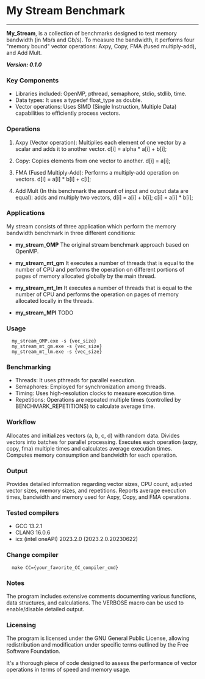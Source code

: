 # My Stream Benchmark

-------------------------

**My_Stream**, is a collection of benchmarks designed to test memory bandwidth (in Mb/s and Gb/s). To measure the bandwidth, it performs four "memory bound" vector operations: Axpy, Copy, FMA (fused multiply-add), and Add Mult.

***Version: 0.1.0***

### Key Components

* Libraries included: OpenMP, pthread, semaphore, stdio, stdlib, time.
* Data types: It uses a typedef float_type as double.
* Vector operations: Uses SIMD (Single Instruction, Multiple Data) capabilities to efficiently process vectors.

### Operations

  1. Axpy (Vector operation):
        Multiplies each element of one vector by a scalar and adds it to another vector.
        d[i] = alpha * a[i] + b[i];

  2. Copy:
        Copies elements from one vector to another.
        d[i] = a[i];

  3. FMA (Fused Multiply-Add):
        Performs a multiply-add operation on vectors.
        d[i] = a[i] * b[i] + c[i];

  4. Add Mult (In this benchmark the amount of input and output data are equal):
        adds and multiply two vectors,
        d[i] = a[i] + b[i];
        c[i] = a[i] * b[i];

### Applications

My stream consists of three application which perform the memory bandwidth benchmark in three different conditions:

* **my_stream_OMP** The original stream benchmark approach based on OpenMP.

* **my_stream_mt_gm** It executes a number of threads that is equal to the number of CPU and performs the operation on different portions of pages of memory allocated globally by the main thread.

* **my_stream_mt_lm**  It executes a number of threads that is equal to the number of CPU and performs the operation on pages of memory allocated locally in the threads.

* **my_stream_MPI** TODO

### Usage

      my_stream_OMP.exe -s {vec_size}
      my_stream_mt_gm.exe -s {vec_size}
      my_stream_mt_lm.exe -s {vec_size}
      

### Benchmarking

* Threads: It uses pthreads for parallel execution.
* Semaphores: Employed for synchronization among threads.
* Timing: Uses high-resolution clocks to measure execution time.
* Repetitions: Operations are repeated multiple times (controlled by BENCHMARK_REPETITIONS) to calculate average time.

### Workflow

Allocates and initializes vectors (a, b, c, d) with random data.
Divides vectors into batches for parallel processing.
Executes each operation (axpy, copy, fma) multiple times and calculates average execution times.
Computes memory consumption and bandwidth for each operation.

### Output

Provides detailed information regarding vector sizes, CPU count, adjusted vector sizes, memory sizes, and repetitions.
Reports average execution times, bandwidth and memory used for
Axpy, Copy, and FMA operations.

### Tested compilers
* GCC 13.2.1
* CLANG 16.0.6
* icx (intel oneAPI) 2023.2.0 (2023.2.0.20230622)

### Change compiler
      make CC={your_favorite_CC_compiler_cmd}

### Notes

The program includes extensive comments documenting various functions, data structures, and calculations.
The VERBOSE macro can be used to enable/disable detailed output.

### Licensing

The program is licensed under the GNU General Public License, allowing redistribution and modification under specific terms outlined by the Free Software Foundation.

It's a thorough piece of code designed to assess the performance of vector operations in terms of speed and memory usage.
